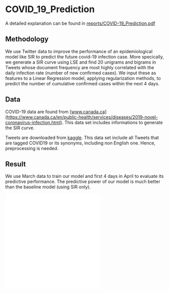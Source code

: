 # COVID_19_Prediction

A detailed explanation can be found in [reports/COVID-19_Prediction.pdf](./reports/COVID-19_Prediction.pdf)

## Methodology

We use Twitter data to improve the performance of an epidemiological model like SIR to predict the future covid-19 infection case. More specically, we generate a SIR curve using LSE and find 20 unigrams and bigrams in Tweets whose document frequency are most highly correlated with the daily infection rate (number of new confirmed cases). We input these as features to a Linear Regression model, applying regularization methods, to predict the number of cumulative confirmed cases within the next 4 days.

## Data

COVID-19 data are found from [www.canada.ca](https://www.canada.ca/en/public-health/services/diseases/2019-novel-coronavirus-infection.html). This data set includes informations to generate the SIR curve.

Tweets are downloaded from [kaggle](https://www.kaggle.com/smid80/coronavirus-covid19-tweets). This data set include all Tweets that are tagged COVID19 or its synonyms, including non English one. Hence, preprocessing is needed.

## Result

We use March data to train our model and first 4 days in April to evaluate its predictive performance. The predictive power of our model is much better than the baseline model (using SIR only).

![image1](./reports/img/image1.pdf)
![image2](./reports/img/image2.pdf)


